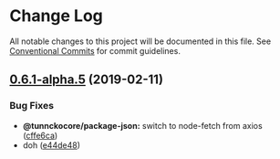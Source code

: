 # Change Log

All notable changes to this project will be documented in this file.
See [Conventional Commits](https://conventionalcommits.org) for commit guidelines.

## [0.6.1-alpha.5](https://github.com/tunnckoCore/hq/compare/@tunnckocore/devest@0.6.1-alpha.3...@tunnckocore/devest@0.6.1-alpha.5) (2019-02-11)


### Bug Fixes

* **@tunnckocore/package-json:** switch to node-fetch from axios ([cffe6ca](https://github.com/tunnckoCore/hq/commit/cffe6ca))
* doh ([e44de48](https://github.com/tunnckoCore/hq/commit/e44de48))
